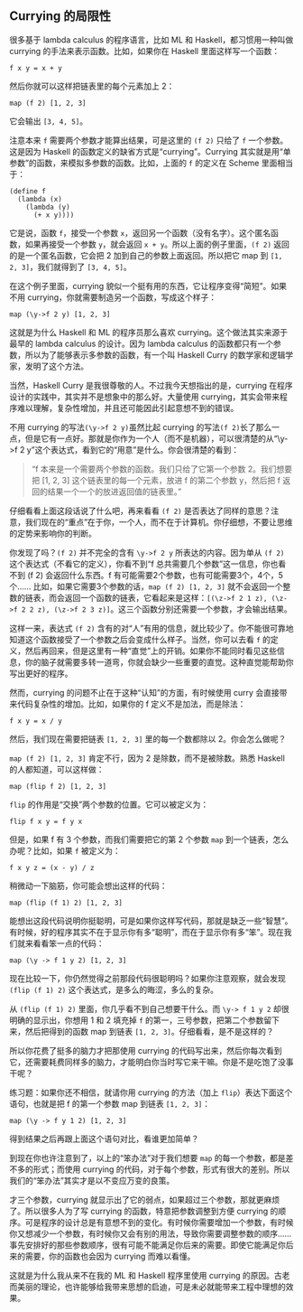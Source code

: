 ## Currying 的局限性

很多基于 lambda calculus 的程序语言，比如 ML 和 Haskell，都习惯用一种叫做 currying 的手法来表示函数。比如，如果你在 Haskell 里面这样写一个函数：

<div class="highlighter-rouge">

<div class="highlight">

    f x y = x + y

</div>

</div>

然后你就可以这样把链表里的每个元素加上 2：

<div class="highlighter-rouge">

<div class="highlight">

    map (f 2) [1, 2, 3]

</div>

</div>

它会输出 `[3, 4, 5]`。

注意本来 `f` 需要两个参数才能算出结果，可是这里的 `(f 2)` 只给了 `f` 一个参数。这是因为 Haskell 的函数定义的缺省方式是“currying”。Currying 其实就是用“单参数”的函数，来模拟多参数的函数。比如，上面的 `f` 的定义在 Scheme 里面相当于：

<div class="highlighter-rouge">

<div class="highlight">

    (define f
      (lambda (x)
        (lambda (y)
          (+ x y))))

</div>

</div>

它是说，函数 `f`，接受一个参数 `x`，返回另一个函数（没有名字）。这个匿名函数，如果再接受一个参数 `y`，就会返回 `x + y`。所以上面的例子里面，`(f 2)` 返回的是一个匿名函数，它会把 2 加到自己的参数上面返回。所以把它 map 到 `[1, 2, 3]`，我们就得到了 `[3, 4, 5]`。

在这个例子里面，currying 貌似一个挺有用的东西，它让程序变得“简短”。如果不用 currying，你就需要制造另一个函数，写成这个样子：

<div class="highlighter-rouge">

<div class="highlight">

    map (\y->f 2 y) [1, 2, 3]

</div>

</div>

这就是为什么 Haskell 和 ML 的程序员那么喜欢 currying。这个做法其实来源于最早的 lambda calculus 的设计。因为 lambda calculus 的函数都只有一个参数，所以为了能够表示多参数的函数，有一个叫 Haskell Curry 的数学家和逻辑学家，发明了这个方法。

当然，Haskell Curry 是我很尊敬的人。不过我今天想指出的是，currying 在程序设计的实践中，其实并不是想象中的那么好。大量使用 currying，其实会带来程序难以理解，复杂性增加，并且还可能因此引起意想不到的错误。

不用 currying 的写法`(\y->f 2 y)`虽然比起 currying 的写法`(f 2)`长了那么一点，但是它有一点好。那就是你作为一个人（而不是机器），可以很清楚的从“\y->f 2 y”这个表达式，看到它的“用意”是什么。你会很清楚的看到：

> “f 本来是一个需要两个参数的函数。我们只给了它第一个参数 2。我们想要把 [1, 2, 3] 这个链表里的每一个元素，放进 f 的第二个参数 y，然后把 f 返回的结果一个一个的放进返回值的链表里。”

仔细看看上面这段话说了什么吧，再来看看 `(f 2)` 是否表达了同样的意思？注意，我们现在的“重点”在于你，一个人，而不在于计算机。你仔细想，不要让思维的定势来影响你的判断。

你发现了吗？`(f 2)` 并不完全的含有 `\y->f 2 y` 所表达的内容。因为单从 `(f 2)` 这个表达式（不看它的定义），你看不到“f 总共需要几个参数”这一信息，你也看不到 (f 2) 会返回什么东西。f 有可能需要2个参数，也有可能需要3个，4个，5个…… 比如，如果它需要3个参数的话，`map (f 2) [1, 2, 3]` 就不会返回一个整数的链表，而会返回一个函数的链表，它看起来是这样：`[(\z->f 2 1 z), (\z->f 2 2 z), (\z->f 2 3 z)]`。这三个函数分别还需要一个参数，才会输出结果。

这样一来，表达式 `(f 2)` 含有的对“人”有用的信息，就比较少了。你不能很可靠地知道这个函数接受了一个参数之后会变成什么样子。当然，你可以去看 `f` 的定义，然后再回来，但是这里有一种“直觉”上的开销。如果你不能同时看见这些信息，你的脑子就需要多转一道弯，你就会缺少一些重要的直觉。这种直觉能帮助你写出更好的程序。

然而，currying 的问题不止在于这种“认知”的方面，有时候使用 curry 会直接带来代码复杂性的增加。比如，如果你的 f 定义不是加法，而是除法：

<div class="highlighter-rouge">

<div class="highlight">

    f x y = x / y

</div>

</div>

然后，我们现在需要把链表 `[1, 2, 3]` 里的每一个数都除以 2。你会怎么做呢？

`map (f 2) [1, 2, 3]` 肯定不行，因为 2 是除数，而不是被除数。熟悉 Haskell 的人都知道，可以这样做：

<div class="highlighter-rouge">

<div class="highlight">

    map (flip f 2) [1, 2, 3]

</div>

</div>

`flip` 的作用是“交换”两个参数的位置。它可以被定义为：

<div class="highlighter-rouge">

<div class="highlight">

    flip f x y = f y x

</div>

</div>

但是，如果 f 有 3 个参数，而我们需要把它的第 2 个参数 `map` 到一个链表，怎么办呢？比如，如果 `f` 被定义为：

<div class="highlighter-rouge">

<div class="highlight">

    f x y z = (x - y) / z

</div>

</div>

稍微动一下脑筋，你可能会想出这样的代码：

<div class="highlighter-rouge">

<div class="highlight">

    map (flip (f 1) 2) [1, 2, 3]

</div>

</div>

能想出这段代码说明你挺聪明，可是如果你这样写代码，那就是缺乏一些“智慧”。有时候，好的程序其实不在于显示你有多“聪明”，而在于显示你有多“笨”。现在我们就来看看笨一点的代码：

<div class="highlighter-rouge">

<div class="highlight">

    map (\y -> f 1 y 2) [1, 2, 3]

</div>

</div>

现在比较一下，你仍然觉得之前那段代码很聪明吗？如果你注意观察，就会发现 `(flip (f 1) 2)` 这个表达式，是多么的晦涩，多么的复杂。

从 `(flip (f 1) 2)` 里面，你几乎看不到自己想要干什么。而 `\y-> f 1 y 2` 却很明确的显示出，你想用 1 和 2 填充掉 `f` 的第一，三号参数，把第二个参数留下来，然后把得到的函数 map 到链表 `[1, 2, 3]`。仔细看看，是不是这样的？

所以你花费了挺多的脑力才把那使用 currying 的代码写出来，然后你每次看到它，还需要耗费同样多的脑力，才能明白你当时写它来干嘛。你是不是吃饱了没事干呢？

练习题：如果你还不相信，就请你用 currying 的方法（加上 `flip`）表达下面这个语句，也就是把 f 的第一个参数 map 到链表 `[1, 2, 3]`：

<div class="highlighter-rouge">

<div class="highlight">

    map (\y -> f y 1 2) [1, 2, 3]

</div>

</div>

得到结果之后再跟上面这个语句对比，看谁更加简单？

到现在你也许注意到了，以上的“笨办法”对于我们想要 `map` 的每一个参数，都是差不多的形式；而使用 currying 的代码，对于每个参数，形式有很大的差别。所以我们的“笨办法”其实才是以不变应万变的良策。

才三个参数，currying 就显示出了它的弱点，如果超过三个参数，那就更麻烦了。所以很多人为了写 currying 的函数，特意把参数调整到方便 currying 的顺序。可是程序的设计总是有意想不到的变化。有时候你需要增加一个参数，有时候你又想减少一个参数，有时候你又会有别的用法，导致你需要调整参数的顺序…… 事先安排好的那些参数顺序，很有可能不能满足你后来的需要。即使它能满足你后来的需要，你的函数也会因为 currying 而难以看懂。

这就是为什么我从来不在我的 ML 和 Haskell 程序里使用 currying 的原因。古老而美丽的理论，也许能够给我带来思想的启迪，可是未必就能带来工程中理想的效果。
